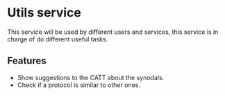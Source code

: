 
# Utils service

This service will be used by different users and services, this service is in charge of do different useful tasks.

## Features

- Show suggestions to the CATT about the synodals.
- Check if a protocol is similar to other ones.